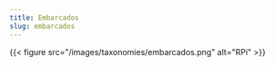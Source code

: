 ```yaml
---
title: Embarcados
slug: embarcados
---
```


{{< figure src="/images/taxonomies/embarcados.png" alt="RPi" >}}
